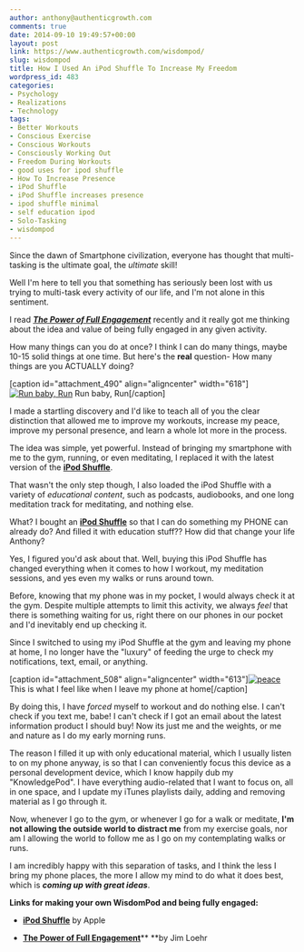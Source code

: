 ```yaml
---
author: anthony@authenticgrowth.com
comments: true
date: 2014-09-10 19:49:57+00:00
layout: post
link: https://www.authenticgrowth.com/wisdompod/
slug: wisdompod
title: How I Used An iPod Shuffle To Increase My Freedom
wordpress_id: 483
categories:
- Psychology
- Realizations
- Technology
tags:
- Better Workouts
- Conscious Exercise
- Conscious Workouts
- Consciously Working Out
- Freedom During Workouts
- good uses for ipod shuffle
- How To Increase Presence
- iPod Shuffle
- iPod Shuffle increases presence
- ipod shuffle minimal
- self education ipod
- Solo-Tasking
- wisdompod
---
```


Since the dawn of Smartphone civilization, everyone has thought that multi-tasking is the ultimate goal, the _ultimate_ skill!

Well I'm here to tell you that something has seriously been lost with us trying to multi-task every activity of our life, and I'm not alone in this sentiment.

I read [**_The Power of Full Engagement_**](http://www.amazon.com/gp/product/0743226755/ref=as_li_tl?ie=UTF8&camp=1789&creative=9325&creativeASIN=0743226755&linkCode=as2&tag=escapicom-20&linkId=QUHBKHJHQFT3NPEE) recently and it really got me thinking about the idea and value of being fully engaged in any given activity.

How many things can you do at once? I think I can do many things, maybe 10-15 solid things at one time. But here's the **real** question- How many things are you ACTUALLY doing?



[caption id="attachment_490" align="aligncenter" width="618"][![Run baby, Run](http://www.authenticgrowth.com/wp-content/uploads/2014/09/Long_Distance_Running.jpg)](http://www.amazon.com/gp/product/B0097BEECI/ref=as_li_tl?ie=UTF8&amp;camp=1789&amp;creative=9325&amp;creativeASIN=B0097BEECI&amp;linkCode=as2&amp;tag=escapicom-20&amp;linkId=GZTQJP35GMIHPVXC) Run baby, Run[/caption]

I made a startling discovery and I'd like to teach all of you the clear distinction that allowed me to improve my workouts, increase my peace, improve my<!-- more --> personal presence, and learn a whole lot more in the process.

The idea was simple, yet powerful. Instead of bringing my smartphone with me to the gym, running, or even meditating, I replaced it with the latest version of the **[iPod Shuffle](http://www.amazon.com/gp/product/B0097BEECI/ref=as_li_tl?ie=UTF8&camp=1789&creative=9325&creativeASIN=B0097BEECI&linkCode=as2&tag=escapicom-20&linkId=GZTQJP35GMIHPVXC)**.

That wasn't the only step though, I also loaded the iPod Shuffle with a variety of _educational content_, such as podcasts, audiobooks, and one long meditation track for meditating, and nothing else.

What? I bought an **[iPod Shuffle](http://www.amazon.com/gp/product/B0097BEECI/ref=as_li_tl?ie=UTF8&camp=1789&creative=9325&creativeASIN=B0097BEECI&linkCode=as2&tag=escapicom-20&linkId=GZTQJP35GMIHPVXC)** so that I can do something my PHONE can already do? And filled it with education stuff?? How did that change your life Anthony?

Yes, I figured you'd ask about that. Well, buying this iPod Shuffle has changed everything when it comes to how I workout, my meditation sessions, and yes even my walks or runs around town.

Before, knowing that my phone was in my pocket, I would always check it at the gym. Despite multiple attempts to limit this activity, we always _feel_ that there is something waiting for us, right there on our phones in our pocket and I'd inevitably end up checking it.

Since I switched to using my iPod Shuffle at the gym and leaving my phone at home, I no longer have the "luxury" of feeding the urge to check my notifications, text, email, or anything.



[caption id="attachment_508" align="aligncenter" width="613"][![peace](http://www.authenticgrowth.com/wp-content/uploads/2014/09/peace.jpg)](http://www.amazon.com/gp/product/B0097BEECI/ref=as_li_tl?ie=UTF8&amp;camp=1789&amp;creative=9325&amp;creativeASIN=B0097BEECI&amp;linkCode=as2&amp;tag=escapicom-20&amp;linkId=GZTQJP35GMIHPVXC) This is what I feel like when I leave my phone at home[/caption]

By doing this, I have _forced_ myself to workout and do nothing else. I can't check if you text me, babe! I can't check if I got an email about the latest information product I should buy! Now its just me and the weights, or me and nature as I do my early morning runs.

The reason I filled it up with only educational material, which I usually listen to on my phone anyway, is so that I can conveniently focus this device as a personal development device, which I know happily dub my "KnowledgePod". I have everything audio-related that I want to focus on, all in one space, and I update my iTunes playlists daily, adding and removing material as I go through it.

Now, whenever I go to the gym, or whenever I go for a walk or meditate, **I'm not allowing the outside world to distract me** from my exercise goals, nor am I allowing the world to follow me as I go on my contemplating walks or runs.

I am incredibly happy with this separation of tasks, and I think the less I bring my phone places, the more I allow my mind to do what it does best, which is **_coming up with great ideas_**.

**Links for making your own WisdomPod and being fully engaged:**



 	
  * [**iPod Shuffle**](http://www.amazon.com/gp/product/B0097BEECI/ref=as_li_tl?ie=UTF8&camp=1789&creative=9325&creativeASIN=B0097BEECI&linkCode=as2&tag=escapicom-20&linkId=GZTQJP35GMIHPVXC) by Apple

 	
  * **[The Power of Full Engagement](http://www.amazon.com/gp/product/0743226755/ref=as_li_tl?ie=UTF8&camp=1789&creative=9325&creativeASIN=0743226755&linkCode=as2&tag=escapicom-20&linkId=QUHBKHJHQFT3NPEE)**** **by Jim Loehr


